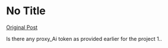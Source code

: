 # No Title

[Original Post](https://discourse.onlinedegree.iitm.ac.in/t/169029/46)

<p>Is there any proxy_Ai token as provided earlier for the project 1..</p>